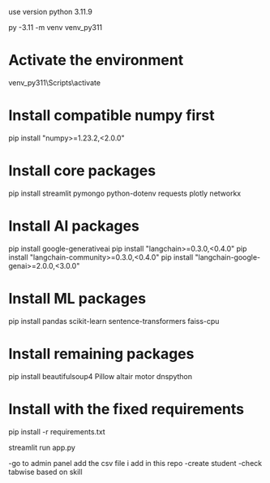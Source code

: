 use version python 3.11.9

py -3.11 -m venv venv_py311

# Activate the environment
venv_py311\Scripts\activate

# Install compatible numpy first
pip install "numpy>=1.23.2,<2.0.0"

# Install core packages
pip install streamlit pymongo python-dotenv requests plotly networkx

# Install AI packages
pip install google-generativeai
pip install "langchain>=0.3.0,<0.4.0"
pip install "langchain-community>=0.3.0,<0.4.0" 
pip install "langchain-google-genai>=2.0.0,<3.0.0"

# Install ML packages
pip install pandas scikit-learn sentence-transformers faiss-cpu

# Install remaining packages
pip install beautifulsoup4 Pillow altair motor dnspython



# Install with the fixed requirements
pip install -r requirements.txt



streamlit run app.py


-go to admin panel add the csv file i add in this repo
-create student
-check tabwise based on skill